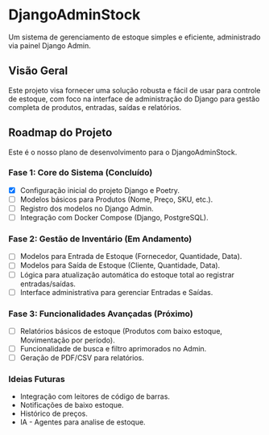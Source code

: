 # DjangoAdminStock

Um sistema de gerenciamento de estoque simples e eficiente, administrado via painel Django Admin.

## Visão Geral

Este projeto visa fornecer uma solução robusta e fácil de usar para controle de estoque, com foco na interface de administração do Django para gestão completa de produtos, entradas, saídas e relatórios.

## Roadmap do Projeto

Este é o nosso plano de desenvolvimento para o DjangoAdminStock.

### Fase 1: Core do Sistema (Concluído)

- [x] Configuração inicial do projeto Django e Poetry.
- [ ] Modelos básicos para Produtos (Nome, Preço, SKU, etc.).
- [ ] Registro dos modelos no Django Admin.
- [ ] Integração com Docker Compose (Django, PostgreSQL).

### Fase 2: Gestão de Inventário (Em Andamento)

- [ ] Modelos para Entrada de Estoque (Fornecedor, Quantidade, Data).
- [ ] Modelos para Saída de Estoque (Cliente, Quantidade, Data).
- [ ] Lógica para atualização automática do estoque total ao registrar entradas/saídas.
- [ ] Interface administrativa para gerenciar Entradas e Saídas.

### Fase 3: Funcionalidades Avançadas (Próximo)

- [ ] Relatórios básicos de estoque (Produtos com baixo estoque, Movimentação por período).
- [ ] Funcionalidade de busca e filtro aprimorados no Admin.
- [ ] Geração de PDF/CSV para relatórios.

### Ideias Futuras

- Integração com leitores de código de barras.
- Notificações de baixo estoque.
- Histórico de preços.
- IA - Agentes para analise de estoque.
